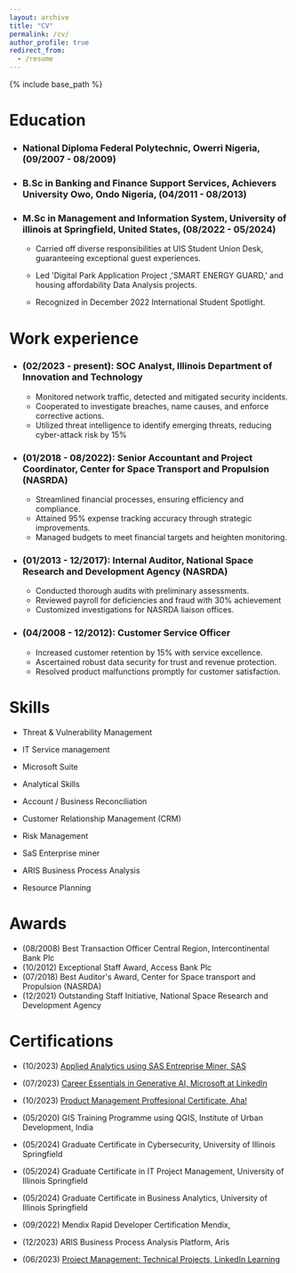 ```yaml
---
layout: archive
title: "CV"
permalink: /cv/
author_profile: true
redirect_from:
  - /resume
---
```


{% include base_path %}

# Education

- ### National Diploma Federal Polytechnic, Owerri Nigeria, (09/2007 - 08/2009)

- ### B.Sc in Banking and Finance Support Services, Achievers University Owo, Ondo Nigeria, (04/2011 - 08/2013)

- ### M.Sc in Management and Information System, University of illinois at Springfield, United States, (08/2022 - 05/2024)

  - Carried off diverse responsibilities at UIS Student Union Desk, guaranteeing exceptional guest experiences.
  
  - Led 'Digital Park Application Project ,'SMART ENERGY GUARD,' and housing affordability Data Analysis projects.

  - Recognized in December 2022 International Student Spotlight.

# Work experience

- ### (02/2023 - present): SOC Analyst, Illinois Department of Innovation and Technology

  - Monitored network traffic, detected and mitigated security incidents.
  - Cooperated to investigate breaches, name causes, and enforce corrective actions.
  - Utilized threat intelligence to identify emerging threats, reducing cyber-attack risk by 15%

- ### (01/2018 - 08/2022): Senior Accountant and Project Coordinator, Center for Space Transport and Propulsion (NASRDA)

  - Streamlined financial processes, ensuring efficiency and compliance.
  - Attained 95% expense tracking accuracy through strategic improvements.
  - Managed budgets to meet financial targets and heighten monitoring.

- ### (01/2013 - 12/2017): Internal Auditor, National Space Research and Development Agency (NASRDA)
  - Conducted thorough audits with preliminary assessments.
  - Reviewed payroll for deficiencies and fraud with 30% achievement
  - Customized investigations for NASRDA liaison offices.
- ### (04/2008 - 12/2012): Customer Service Officer
  - Increased customer retention by 15% with service excellence.
  - Ascertained robust data security for trust and revenue protection.
  - Resolved product malfunctions promptly for customer satisfaction.

# Skills

- Threat & Vulnerability Management

- IT Service management

- Microsoft Suite

- Analytical Skills

- Account / Business Reconciliation

- Customer Relationship Management (CRM)

- Risk Management

- SaS Enterprise miner

- ARIS Business Process Analysis

- Resource Planning


# Awards

- (08/2008) Best Transaction Officer Central Region, Intercontinental Bank Plc
- (10/2012) Exceptional Staff Award, Access Bank Plc
- (07/2018) Best Auditor's Award, Center for Space transport and Propulsion (NASRDA)
- (12/2021) Outstanding Staff Initiative, National Space Research and Development Agency

# Certifications

- (10/2023) [Applied Analytics using SAS Entreprise Miner, SAS](http://www.credly.com/badges/744bb2b5-f1f4-4363-8963-3d052680c8be/linked_in?t=s28py3)

- (07/2023) [Career Essentials in Generative AI, Microsoft at LinkedIn](http://www.linkedin.com/learning/certificates/a767668201585db155a81237c55e7e3a846f3f4c3f9a37aff3420010993c8a2d)

- (10/2023) [Product Management Proffesional Certificate, Aha!](http://www.linkedin.com/learning/certificates/741773109ad65167cb1a6e34581815116602fd00a59cd6e07b04d5aba608e705)

- (05/2020) GIS Training Programme using QGIS, Institute of Urban Development, India

- (05/2024)  Graduate Certificate in Cybersecurity,  University of Illinois Springfield

- (05/2024) Graduate Certificate in IT Project Management, University of Illinois Springfield

- (05/2024) Graduate Certificate in Business Analytics, University of Illinois Springfield

- (09/2022) Mendix Rapid Developer Certification Mendix, 

- (12/2023) ARIS Business Process Analysis Platform, Aris

- (06/2023) [Project Management: Technical Projects, LinkedIn Learning](http://www.linkedin.com/learning/certificates/4c83ded856eacba3cc07147f173287048fecb9e1339d7f50f08e3447e6b5e884?trk=share_certificate)

<!-- # Publications

  <ul>{% for post in site.publications %}
    {% include archive-single-cv.html %}
  {% endfor %}</ul>
  
Talks
======
  <ul>{% for post in site.talks %}
    {% include archive-single-talk-cv.html %}
  {% endfor %}</ul>
  
Teaching
======
  <ul>{% for post in site.teaching %}
    {% include archive-single-cv.html %}
  {% endfor %}</ul>
  
Service and leadership
======
* Currently signed in to 43 different slack teams -->
